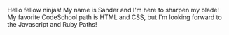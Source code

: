 Hello fellow ninjas! My name is Sander and I'm here to sharpen my blade!
My favorite CodeSchool path is HTML and CSS, but I'm looking forward to the
Javascript and Ruby Paths!
